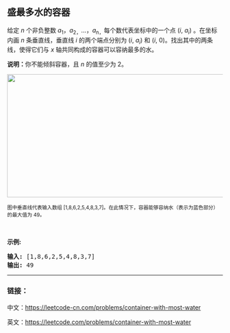 ## 盛最多水的容器

<p>给定 <em>n</em> 个非负整数 <em>a</em><sub>1</sub>，<em>a</em><sub>2，</sub>...，<em>a</em><sub>n，</sub>每个数代表坐标中的一个点&nbsp;(<em>i</em>,&nbsp;<em>a<sub>i</sub></em>) 。在坐标内画 <em>n</em> 条垂直线，垂直线 <em>i</em>&nbsp;的两个端点分别为&nbsp;(<em>i</em>,&nbsp;<em>a<sub>i</sub></em>) 和 (<em>i</em>, 0)。找出其中的两条线，使得它们与&nbsp;<em>x</em>&nbsp;轴共同构成的容器可以容纳最多的水。</p>

<p><strong>说明：</strong>你不能倾斜容器，且&nbsp;<em>n</em>&nbsp;的值至少为 2。</p>

<p><img alt="" src="https://aliyun-lc-upload.oss-cn-hangzhou.aliyuncs.com/aliyun-lc-upload/uploads/2018/07/25/question_11.jpg" style="height: 287px; width: 600px;"></p>

<p><small>图中垂直线代表输入数组 [1,8,6,2,5,4,8,3,7]。在此情况下，容器能够容纳水（表示为蓝色部分）的最大值为&nbsp;49。</small></p>

<p>&nbsp;</p>

<p><strong>示例:</strong></p>

<pre><strong>输入:</strong> [1,8,6,2,5,4,8,3,7]
<strong>输出:</strong> 49</pre>

-----

### 链接：

中文：https://leetcode-cn.com/problems/container-with-most-water

英文：https://leetcode.com/problems/container-with-most-water
